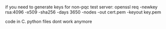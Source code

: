 if you need to generate keys for non-pqc test server: 
openssl req -newkey rsa:4096 -x509 -sha256 -days 3650 -nodes -out cert.pem -keyout key.pem


code in C. python files dont work anymore
